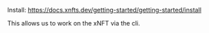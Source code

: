 Install: https://docs.xnfts.dev/getting-started/getting-started/install

This allows us to work on the xNFT via the cli.

